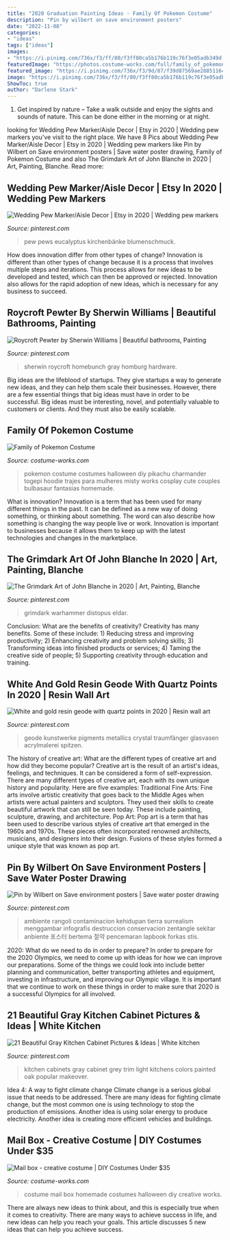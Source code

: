 ```yaml
---
title: "2020 Graduation Painting Ideas - Family Of Pokemon Costume"
description: "Pin by wilbert on save environment posters"
date: "2022-11-08"
categories:
- "ideas"
tags: ["ideas"]
images:
- "https://i.pinimg.com/736x/f3/ff/80/f3ff80ca5b176b119c76f3e05adb349d.jpg"
featuredImage: "https://photos.costume-works.com/full/family_of_pokemon.jpg"
featured_image: "https://i.pinimg.com/736x/f3/9d/87/f39d87569ae28851164a758a96d8eab9.jpg"
image: "https://i.pinimg.com/736x/f3/ff/80/f3ff80ca5b176b119c76f3e05adb349d.jpg"
ShowToc: true
author: "Darlene Stark"
---
```



1. Get inspired by nature – Take a walk outside and enjoy the sights and sounds of nature. This can be done either in the morning or at night.

	

		
looking for Wedding Pew Marker/Aisle Decor | Etsy in 2020 | Wedding pew markers you've visit to the right place. We have 8 Pics about Wedding Pew Marker/Aisle Decor | Etsy in 2020 | Wedding pew markers like Pin by Wilbert on Save environment posters | Save water poster drawing, Family of Pokemon Costume and also The Grimdark Art of John Blanche in 2020 | Art, Painting, Blanche. Read more:
		
    
## Wedding Pew Marker/Aisle Decor | Etsy In 2020 | Wedding Pew Markers

<img loading=lazy src="https://i.pinimg.com/736x/f3/ff/80/f3ff80ca5b176b119c76f3e05adb349d.jpg" onerror="this.onerror=null;this.src='https://tse2.mm.bing.net/th?id=OIP.duN3VDtg-NCgxR_oH0HM-gHaL3&amp;pid=15.1';" alt="Wedding Pew Marker/Aisle Decor | Etsy in 2020 | Wedding pew markers">

_Source: pinterest.com_

>pew pews eucalyptus kirchenbänke blumenschmuck. 

	

How does innovation differ from other types of change?
Innovation is different than other types of change because it is a process that involves multiple steps and iterations. This process allows for new ideas to be developed and tested, which can then be approved or rejected. Innovation also allows for the rapid adoption of new ideas, which is necessary for any business to succeed.

    
## Roycroft Pewter By Sherwin Williams | Beautiful Bathrooms, Painting

<img loading=lazy src="https://i.pinimg.com/736x/cb/a0/87/cba087821ff584d78dc4949528fb6481.jpg" onerror="this.onerror=null;this.src='https://tse3.mm.bing.net/th?id=OIP.JoW5khgiHrpFMfEJbQm9kgHaLH&amp;pid=15.1';" alt="Roycroft Pewter by Sherwin Williams | Beautiful bathrooms, Painting">

_Source: pinterest.com_

>sherwin roycroft homebunch gray homburg hardware. 

	

Big ideas are the lifeblood of startups. They give startups a way to generate new ideas, and they can help them scale their businesses. However, there are a few essential things that big ideas must have in order to be successful. Big ideas must be interesting, novel, and potentially valuable to customers or clients. And they must also be easily scalable.

    
## Family Of Pokemon Costume

<img loading=lazy src="https://photos.costume-works.com/full/family_of_pokemon.jpg" onerror="this.onerror=null;this.src='https://tse4.mm.bing.net/th?id=OIP.1l2sVb9oJBxatarYoJ07bQHaLU&amp;pid=15.1';" alt="Family of Pokemon Costume">

_Source: costume-works.com_

>pokemon costume costumes halloween diy pikachu charmander togepi hoodie trajes para mulheres misty works cosplay cute couples bulbasaur fantasias homemade. 

	

What is innovation?
Innovation is a term that has been used for many different things in the past. It can be defined as a new way of doing something, or thinking about something. The word can also describe how something is changing the way people live or work. Innovation is important to businesses because it allows them to keep up with the latest technologies and changes in the marketplace.

    
## The Grimdark Art Of John Blanche In 2020 | Art, Painting, Blanche

<img loading=lazy src="https://i.pinimg.com/736x/24/e2/40/24e240d85057dafac8994e85115391c6.jpg" onerror="this.onerror=null;this.src='https://tse1.mm.bing.net/th?id=OIP.ZP4V8u5pyZw21px3Rl0hAwHaMZ&amp;pid=15.1';" alt="The Grimdark Art of John Blanche in 2020 | Art, Painting, Blanche">

_Source: pinterest.com_

>grimdark warhammer distopus eldar. 

	

Conclusion: What are the benefits of creativity?
Creativity has many benefits. Some of these include: 1) Reducing stress and improving productivity; 2) Enhancing creativity and problem solving skills; 3) Transforming ideas into finished products or services; 4) Taming the creative side of people; 5) Supporting creativity through education and training.

    
## White And Gold Resin Geode With Quartz Points In 2020 | Resin Wall Art

<img loading=lazy src="https://i.pinimg.com/736x/17/59/f9/1759f91f1e0c8cf91b30065e76200c48.jpg" onerror="this.onerror=null;this.src='https://tse2.mm.bing.net/th?id=OIP.lwmziv7NhncfaOZF1kbnkAHaJ3&amp;pid=15.1';" alt="White and gold resin geode with quartz points in 2020 | Resin wall art">

_Source: pinterest.com_

>geode kunstwerke pigments metallics crystal traumfänger glasvasen acrylmalerei spitzen. 

	

The history of creative art: What are the different types of creative art and how did they become popular?
Creative art is the result of an artist's ideas, feelings, and techniques. It can be considered a form of self-expression. There are many different types of creative art, each with its own unique history and popularity. Here are five examples:
Traditional Fine Arts: Fine arts involve artistic creativity that goes back to the Middle Ages when artists were actual painters and sculptors. They used their skills to create beautiful artwork that can still be seen today. These include painting, sculpture, drawing, and architecture. Pop Art: Pop art is a term that has been used to describe various styles of creative art that emerged in the 1960s and 1970s. These pieces often incorporated renowned architects, musicians, and designers into their design. Fusions of these styles formed a unique style that was known as pop art.

    
## Pin By Wilbert On Save Environment Posters | Save Water Poster Drawing

<img loading=lazy src="https://i.pinimg.com/736x/d5/b6/9e/d5b69ef1b2ac0358b6106c15d7aa3fc7.jpg" onerror="this.onerror=null;this.src='https://tse2.mm.bing.net/th?id=OIP.RiLB-ic4bFtJrJ6-W32coQHaKP&amp;pid=15.1';" alt="Pin by Wilbert on Save environment posters | Save water poster drawing">

_Source: pinterest.com_

>ambiente rangoli contaminacion kehidupan tierra surrealism menggambar infografis destruccion conservacion zentangle sekitar anbiente 포스터 bertema 절약 pencemaran lapbook forkas stis. 

	

2020: What do we need to do in order to prepare?
In order to prepare for the 2020 Olympics, we need to come up with ideas for how we can improve our preparations. Some of the things we could look into include better planning and communication, better transporting athletes and equipment, investing in infrastructure, and improving our Olympic village. It is important that we continue to work on these things in order to make sure that 2020 is a successful Olympics for all involved.

    
## 21 Beautiful Gray Kitchen Cabinet Pictures &amp; Ideas | White Kitchen

<img loading=lazy src="https://i.pinimg.com/736x/f3/9d/87/f39d87569ae28851164a758a96d8eab9.jpg" onerror="this.onerror=null;this.src='https://tse2.mm.bing.net/th?id=OIP.ZTp1XK59LmHKTlPfanQYygHaLG&amp;pid=15.1';" alt="21 Beautiful Gray Kitchen Cabinet Pictures &amp; Ideas | White kitchen">

_Source: pinterest.com_

>kitchen cabinets gray cabinet grey trim light kitchens colors painted oak popular makeover. 

	

Idea 4: A way to fight climate change
Climate change is a serious global issue that needs to be addressed. There are many ideas for fighting climate change, but the most common one is using technology to stop the production of emissions. Another idea is using solar energy to produce electricity. Another idea is creating more efficient vehicles and buildings.

    
## Mail Box - Creative Costume | DIY Costumes Under $35

<img loading=lazy src="https://photos.costume-works.com/full/mail.jpg" onerror="this.onerror=null;this.src='https://tse1.mm.bing.net/th?id=OIP.1IAQJiVvrAuAFpkjnFw5yQHaNL&amp;pid=15.1';" alt="Mail box - creative costume | DIY Costumes Under $35">

_Source: costume-works.com_

>costume mail box homemade costumes halloween diy creative works. 

	

There are always new ideas to think about, and this is especially true when it comes to creativity. There are many ways to achieve success in life, and new ideas can help you reach your goals. This article discusses 5 new ideas that can help you achieve success.

